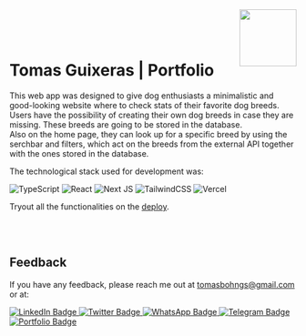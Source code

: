 <img src="https://res.cloudinary.com/tomyboohngs/image/upload/v1660682891/TomasBohnGs/Tomas_YW_h13vjb.png" width="100" align="right"/>
<br/><br/><br/>

# Tomas Guixeras | Portfolio
This web app was designed to give dog enthusiasts a minimalistic and good-looking website where to check stats of their favorite dog breeds.\
Users have the possibility of creating their own dog breeds in case they are missing. These breeds are going to be stored in the database.\
Also on the home page, they can look up for a specific breed by using the serchbar and filters, which act on the breeds from the external API together with the ones stored in the database.


The technological stack used for development was:

![TypeScript](https://img.shields.io/badge/typescript-%23007ACC.svg?style=for-the-badge&logo=typescript&logoColor=white)
![React](https://img.shields.io/badge/react-%2320232a.svg?style=for-the-badge&logo=react&logoColor=%2361DAFB)
![Next JS](https://img.shields.io/badge/Next-black?style=for-the-badge&logo=next.js&logoColor=white)
![TailwindCSS](https://img.shields.io/badge/tailwindcss-%2338B2AC.svg?style=for-the-badge&logo=tailwind-css&logoColor=white)
![Vercel](https://img.shields.io/badge/vercel-%23000000.svg?style=for-the-badge&logo=vercel&logoColor=white)

Tryout all the functionalities on the [deploy](https:tomasguixeras.vercel.app).


<br/><br/>

## Feedback

If you have any feedback, please reach me out at tomasbohngs@gmail.com or at:


<div id="badges">
  <a href="https://www.linkedin.com/in/tomasguixeras/" target="_blank" >
    <img src="https://img.shields.io/badge/LinkedIn-blue?style=for-the-badge&logo=linkedin&logoColor=white" alt="LinkedIn Badge"/>
  </a>
  <a href="https://twitter.com/tomasguixeras" target="_blank" >
    <img src="https://img.shields.io/badge/Twitter-9cf?style=for-the-badge&logo=twitter&logoColor=white" alt="Twitter Badge"/>
  </a>
  <a href="https://wa.me/34637125170" target="_blank" >
    <img src="https://img.shields.io/badge/WhatsApp-brightgreen?style=for-the-badge&logo=whatsapp&logoColor=white" alt="WhatsApp Badge"/>
  </a>
  <a href="https://t.me/tomasguixeras" target="_blank" >
    <img src="https://img.shields.io/badge/Telegram-26A5E4?logo=telegram&logoColor=fff&style=for-the-badge" alt="Telegram Badge"/>
  </a>
  <a href="https://tomasguixeras.vercel.app/" target="_blank" >
    <img src="https://img.shields.io/badge/Portfolio-yellow?style=for-the-badge&logo=googlechrome&logoColor=white" alt="Portfolio Badge"/>
  </a>
</div>

